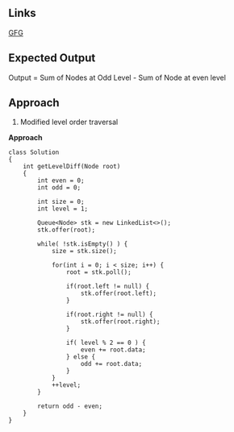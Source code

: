 ## Links
[GFG](https://practice.geeksforgeeks.org/problems/odd-even-level-difference/1)

## Expected Output
Output = Sum of Nodes at Odd Level - Sum of Node at even level

## Approach
1. Modified level order traversal

**Approach**
```
class Solution
{
	int getLevelDiff(Node root)
	{
	    int even = 0;
	    int odd = 0;
	    
	    int size = 0;
	    int level = 1;
	    
	    Queue<Node> stk = new LinkedList<>();
	    stk.offer(root);
	    
	    while( !stk.isEmpty() ) {
	        size = stk.size();
	        
	        for(int i = 0; i < size; i++) {
	            root = stk.poll();
	            
	            if(root.left != null) {
	                stk.offer(root.left);
	            }
	            
	            if(root.right != null) {
	                stk.offer(root.right);
	            }
	            
	            if( level % 2 == 0 ) {
	                even += root.data;
	            } else {
	                odd += root.data;
	            }
	        }
	        ++level;
	    }
	    
	    return odd - even;
	}
}
```